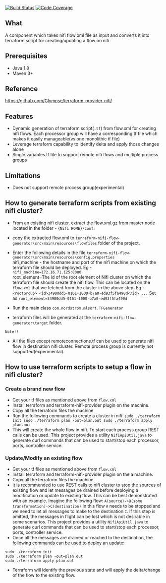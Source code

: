 [![Build Status](https://travis-ci.org/KailasJanardhanan/nifi_terraform_generator.svg?branch=master)](https://travis-ci.org/KailasJanardhanan/nifi_terraform_generator)
[![Code Coverage](https://codecov.io/github/KailasJanardhanan/nifi_terraform_generator/coverage.svg)](https://codecov.io/gh/KailasJanardhanan/nifi_terraform_generator)

## What
A component which takes nifi flow xml file as input and converts it into terraform script for creating/updating a flow on nifi

## Prerequisites
* Java 1.8
* Maven 3+

## Reference
https://github.com/Glympse/terraform-provider-nifi/


## Features
* Dynamic generation of terraform script(`.tf`) from flow.xml for creating nifi flows. Each processor group will have a corresponding tf file which makes it easily manageable(vs one monolithic tf file)
* Leverage terraform capability to identify delta and apply those changes alone
* Single variables.tf file to support remote nifi flows and multiple process groups

## Limitations
* Does not support remote process group(experimental)

## How to generate terraform scripts from existing nifi cluster?
* From an existing nifi cluster, extract the flow.xml.gz from master node located in the folder - `{Nifi HOME}/conf`.
* copy the extracted flow.xml to `terraform-nifi-flow-generator\src\main\resources\flowfiles` folder of the project.
* Enter the following details in the file `terraform-nifi-flow-generator\src\main\resources\config.properties`<br />nifi_machine - the hostname and port of the nifi machine on which the terraform file should be deployed. Eg - `nifi_machine=172.16.71.125:8080`<br />
root_element=The id of the root element of Nifi cluster on which the terraform file should create the nifi flow. This can be located on the `flow.xml` that we fetched from the cluster in the above step. 
Eg - ```  <rootGroup>
    <id>34900dd5-0161-1000-b7a0-ed93f5fa490d</id>
    ...```
    Set as `root_element=34900dd5-0161-1000-b7a0-ed93f5fa490d`

* Run the main class ```com.nordstrom.mlsort.TFGenerator```
* terraform files will be generated at the `terraform-nifi-flow-generator\target` folder. 

`Note!!`
* All the files except remoteconnections.tf can be used to generate nifi flow in destination nifi cluster. Remote process group is currently not supported(experimental).

## How to use terraform scripts to setup a flow in nifi cluster?

### Create a brand new flow
* Get your tf files as mentioned above from `flow.xml`
* Install terraform and terraform-nifi-provider plugin on the machine. 
* Copy all the terraform files the machine 
* Run the following commands to create a cluster in nifi```
sudo ./terraform init
sudo ./terraform plan -out=plan.out
sudo ./terraform apply plan.out```
* This will create the whole flow in nifi. To start each process group REST calls can be used. This project provides a utility `NifiApiUtil.java` to generate curl commands that can be used to start/stop each processor, ports, controller service. 

### Update/Modify an existing flow

* Get your tf files as mentioned above from `flow.xml`
* Install terraform and terraform-nifi-provider plugin on the a machine. 
* Copy all the terraform files the machine 
* It is recommended to use REST calls to nifi cluster to stop the sources of existing flow and let messages be drained before deploying a modification or update to existing flow. This can be best demonstrated with an example. Imagine the following flow:
```A(source)->B(some transformation)->C(destination)```
In this flow `A` needs to be stopped and we need to let all messages to make to the destination `C`. If this step is omitted, the messages in flight can be lost which is not desirable in some scenarios. 
This project provides a utility `NifiApiUtil.java` to generate curl commands that can be used to start/stop each processor, ports, controller service. 
* Once all the messages are drained or reached to the destination, the following commands can be used to deploy an update:
```
sudo ./terraform init
sudo ./terraform plan -out=plan.out
sudo ./terraform apply plan.out
```
* Terraform will identify the previous state and will apply the delta/change of the flow to the existing flow.

